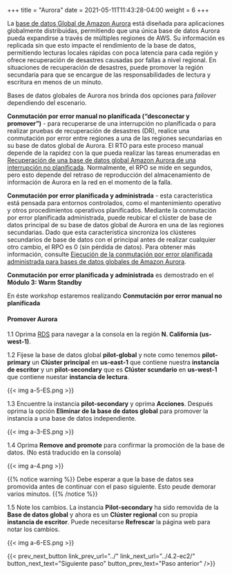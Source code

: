 +++
title = "Aurora"
date =  2021-05-11T11:43:28-04:00
weight = 6
+++

La [base de datos Global de Amazon Aurora](https://aws.amazon.com/es/rds/aurora/global-database/?nc1=h_ls) está diseñada para aplicaciones globalmente distribuidas, permitiendo que una única base de datos Aurora pueda expandirse a través de múltiples regiones de AWS. Su información es replicada sin que esto impacte el rendimiento de la base de datos, permitiendo lecturas locales rápidas con poca latencia para cada región y ofrece recuperación de desastres causadas por fallas a nivel regional. En situaciones de recuperación de desastres, puede promover la región secundaria para que se encargue de las responsabilidades de lectura y escritura en menos de un minuto.

Bases de datos globales de Aurora nos brinda dos opciones para _failover_ dependiendo del escenario.

**Conmutación por error manual no planificada (“desconectar y promover”)** - para recuperarse de una interrupción no planificada o para realizar pruebas de recuperación de desastres (DR), realice una conmutación por error entre regiones a una de las regiones secundarias en su base de datos global de Aurora. El RTO para este proceso manual depende de la rapidez con la que pueda realizar las tareas enumeradas en [Recuperación de una base de datos global Amazon Aurora de una interrupción no planificada](https://docs.aws.amazon.com/es_es/AmazonRDS/latest/AuroraUserGuide/aurora-global-database-disaster-recovery.html#aurora-global-database-failover). Normalmente, el RPO se mide en segundos, pero esto depende del retraso de reproducción del almacenamiento de información de Aurora en la red en el momento de la falla.

**Conmutación por error planificada y administrada** -  esta característica está pensada para entornos controlados, como el mantenimiento operativo y otros procedimientos operativos planificados. Mediante la conmutación por error planificada administrada, puede reubicar el clúster de base de datos principal de su base de datos global de Aurora en una de las regiones secundarias. Dado que esta característica sincroniza los clústeres secundarios de base de datos con el principal antes de realizar cualquier otro cambio, el RPO es 0 (sin pérdida de datos). Para obtener más información, consulte [Ejecución de la conmutación por error planificada administrada para bases de datos globales de Amazon Aurora](https://docs.aws.amazon.com/es_es/AmazonRDS/latest/AuroraUserGuide/aurora-global-database-disaster-recovery.html#aurora-global-database-disaster-recovery.managed-failover). 

**Conmutación por error planificada y administrada** es demostrado en el **Módulo 3: Warm Standby**

En éste _workshop_ estaremos realizando **Conmutación por error manual no planificada** 

#### Promover Aurora

1.1 Oprima [RDS](https://us-west-1.console.aws.amazon.com/rds/home?region=us-west-1#databases:) para navegar a la consola en la región **N. California (us-west-1)**.

1.2 Fijese la base de datos global **pilot-global** y note como tenemos **pilot-primary** un **Clúster principal** en **us-east-1** que contiene nuestra **instancia de escritor** y un **pilot-secondary** que es **Clúster scundario** en **us-west-1** que contiene nuestar **instancia de lectura**.

{{< img a-5-ES.png >}}

1.3 Encuentre la instancia **pilot-secondary** y oprima **Acciones**. Después oprima la opción **Eliminar de la base de datos global** para promover la instancia a una base de datos independiente.

{{< img a-3-ES.png >}}

1.4 Oprima **Remove and promote** para confirmar la promoción de la base de datos. (No está traducido en la consola)

{{< img a-4.png >}}

{{% notice warning %}}
Debe esperar a que la base de datos sea promovida antes de continuar con el paso siguiente. Esto peude demorar varios minutos.
{{% /notice %}}

1.5 Note los cambios. La instancia **Pilot-secondary** ha sido removida de la  **Base de datos global** y ahora es un **Clúster regional** con su propia **instancia de escritor**. Puede necesitarse **Refrescar** la página web para notar los cambios.

{{< img a-6-ES.png >}}


{{< prev_next_button link_prev_url="../" link_next_url="../4.2-ec2/" button_next_text="Siguiente paso" button_prev_text="Paso anterior" />}}
